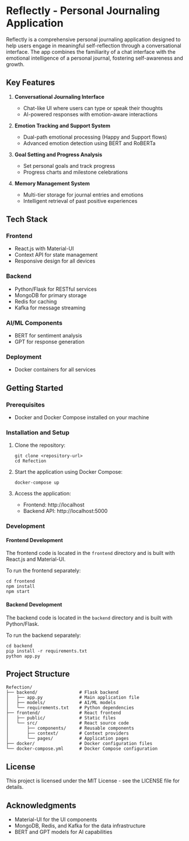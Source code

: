 # Reflectly - Personal Journaling Application

Reflectly is a comprehensive personal journaling application designed to help users engage in meaningful self-reflection through a conversational interface. The app combines the familiarity of a chat interface with the emotional intelligence of a personal journal, fostering self-awareness and growth.

## Key Features

1. **Conversational Journaling Interface**
   - Chat-like UI where users can type or speak their thoughts
   - AI-powered responses with emotion-aware interactions

2. **Emotion Tracking and Support System**
   - Dual-path emotional processing (Happy and Support flows)
   - Advanced emotion detection using BERT and RoBERTa

3. **Goal Setting and Progress Analysis**
   - Set personal goals and track progress
   - Progress charts and milestone celebrations

4. **Memory Management System**
   - Multi-tier storage for journal entries and emotions
   - Intelligent retrieval of past positive experiences

## Tech Stack

### Frontend
- React.js with Material-UI
- Context API for state management
- Responsive design for all devices

### Backend
- Python/Flask for RESTful services
- MongoDB for primary storage
- Redis for caching
- Kafka for message streaming

### AI/ML Components
- BERT for sentiment analysis
- GPT for response generation

### Deployment
- Docker containers for all services

## Getting Started

### Prerequisites
- Docker and Docker Compose installed on your machine

### Installation and Setup

1. Clone the repository:
   ```
   git clone <repository-url>
   cd Refection
   ```

2. Start the application using Docker Compose:
   ```
   docker-compose up
   ```

3. Access the application:
   - Frontend: http://localhost
   - Backend API: http://localhost:5000

### Development

#### Frontend Development
The frontend code is located in the `frontend` directory and is built with React.js and Material-UI.

To run the frontend separately:
```
cd frontend
npm install
npm start
```

#### Backend Development
The backend code is located in the `backend` directory and is built with Python/Flask.

To run the backend separately:
```
cd backend
pip install -r requirements.txt
python app.py
```

## Project Structure

```
Refection/
├── backend/                # Flask backend
│   ├── app.py              # Main application file
│   ├── models/             # AI/ML models
│   └── requirements.txt    # Python dependencies
├── frontend/               # React frontend
│   ├── public/             # Static files
│   └── src/                # React source code
│       ├── components/     # Reusable components
│       ├── context/        # Context providers
│       └── pages/          # Application pages
├── docker/                 # Docker configuration files
└── docker-compose.yml      # Docker Compose configuration
```

## License

This project is licensed under the MIT License - see the LICENSE file for details.

## Acknowledgments

- Material-UI for the UI components
- MongoDB, Redis, and Kafka for the data infrastructure
- BERT and GPT models for AI capabilities
